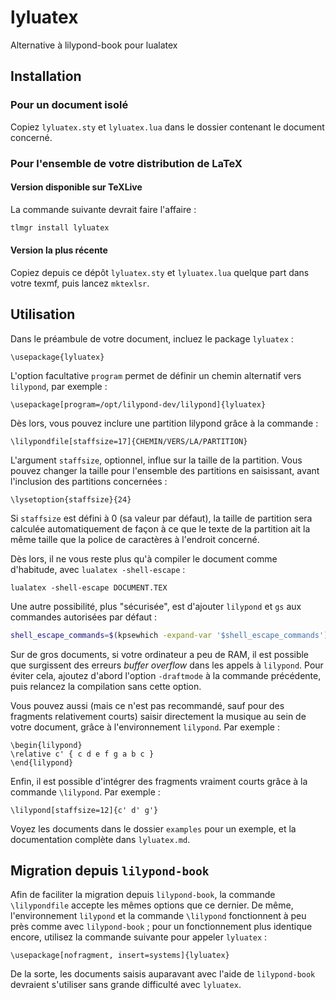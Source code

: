 # lyluatex

Alternative à lilypond-book pour lualatex

## Installation

### Pour un document isolé

Copiez `lyluatex.sty` et `lyluatex.lua` dans le dossier contenant le document concerné.

### Pour l'ensemble de votre distribution de LaTeX

#### Version disponible sur TeXLive

La commande suivante devrait faire l'affaire :

```bash
tlmgr install lyluatex
```

#### Version la plus récente

Copiez depuis ce dépôt `lyluatex.sty` et `lyluatex.lua` quelque part dans votre
texmf, puis lancez `mktexlsr`.

## Utilisation

Dans le préambule de votre document, incluez le package `lyluatex` :

```TeX
\usepackage{lyluatex}
```

L'option facultative `program` permet de définir un chemin alternatif vers
`lilypond`, par exemple :

```TeX
\usepackage[program=/opt/lilypond-dev/lilypond]{lyluatex}
```

Dès lors, vous pouvez inclure une partition lilypond grâce à la commande :

```TeX
\lilypondfile[staffsize=17]{CHEMIN/VERS/LA/PARTITION}
```

L'argument `staffsize`, optionnel, influe sur la taille de la partition. Vous
pouvez changer la taille pour l'ensemble des partitions en saisissant, avant
l'inclusion des partitions concernées :

```TeX
\lysetoption{staffsize}{24}
```

Si `staffsize` est défini à 0 (sa valeur par défaut), la taille de partition
sera calculée automatiquement de façon à ce que le texte de la partition ait la
même taille que la police de caractères à l'endroit concerné.

Dès lors, il ne vous reste plus qu'à compiler le document comme d'habitude, avec
`lualatex -shell-escape` :

```TeX
lualatex -shell-escape DOCUMENT.TEX
```

Une autre possibilité, plus "sécurisée", est d'ajouter `lilypond` et `gs` aux commandes
autorisées par défaut :

```bash
shell_escape_commands=$(kpsewhich -expand-var '$shell_escape_commands'),lilypond,gs lualatex DOCUMENT.TEX
```

Sur de gros documents, si votre ordinateur a peu de RAM, il est possible que
surgissent des erreurs *buffer overflow* dans les appels à `lilypond`. Pour
éviter cela, ajoutez d'abord l'option `-draftmode` à la commande précédente,
puis relancez la compilation sans cette option.

Vous pouvez aussi (mais ce n'est pas recommandé, sauf pour des fragments
relativement courts) saisir directement la musique au sein de votre document, grâce
à l'environnement `lilypond`. Par exemple :

```TeX
\begin{lilypond}
\relative c' { c d e f g a b c }
\end{lilypond}
```

Enfin, il est possible d'intégrer des fragments vraiment courts grâce à la
commande `\lilypond`.
Par exemple :

```TeX
\lilypond[staffsize=12]{c' d' g'}
```

Voyez les documents dans le dossier `examples` pour un exemple, et la
documentation complète dans `lyluatex.md`.

## Migration depuis `lilypond-book`

Afin de faciliter la migration depuis `lilypond-book`, la commande
`\lilypondfile` accepte les mêmes options que ce dernier. De même,
l'environnement `lilypond` et la commande `\lilypond` fonctionnent
à peu près comme avec `lilypond-book` ; pour un fonctionnement plus
identique encore, utilisez la commande suivante pour appeler `lyluatex` :

```TeX
\usepackage[nofragment, insert=systems]{lyluatex}
```

De la sorte, les documents saisis auparavant avec l'aide de `lilypond-book`
devraient s'utiliser sans grande difficulté avec `lyluatex`.

